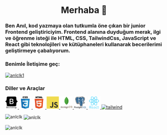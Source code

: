 <h1 align="center">Merhaba 👋</h1>
<h3 align="left">Ben Anıl, kod yazmaya olan tutkumla öne çıkan bir junior Frontend geliştiriciyim. Frontend alanına duyduğum merak, ilgi ve öğrenme isteği ile HTML, CSS, TailwindCss, JavaScript ve React gibi teknolojileri ve kütüphaneleri kullanarak becerilerimi geliştirmeye çabalıyorum.</h3>




<h3 align="left">Benimle İletişime geç:</h3>
<p align="left">
<a href="https://linkedin.com/in/anlclk1" target="blank"><img align="center" src="https://raw.githubusercontent.com/rahuldkjain/github-profile-readme-generator/master/src/images/icons/Social/linked-in-alt.svg" alt="anlclk1" height="30" width="40" /></a>
</p>

<h3 align="left">Diller ve Araçlar</h3>
<p align="left"> <a href="https://getbootstrap.com" target="_blank" rel="noreferrer"> <img src="https://raw.githubusercontent.com/devicons/devicon/master/icons/bootstrap/bootstrap-plain-wordmark.svg" alt="bootstrap" width="40" height="40"/> </a> <a href="https://www.w3schools.com/css/" target="_blank" rel="noreferrer"> <img src="https://raw.githubusercontent.com/devicons/devicon/master/icons/css3/css3-original-wordmark.svg" alt="css3" width="40" height="40"/> </a> <a href="https://www.w3.org/html/" target="_blank" rel="noreferrer"> <img src="https://raw.githubusercontent.com/devicons/devicon/master/icons/html5/html5-original-wordmark.svg" alt="html5" width="40" height="40"/> </a> <a href="https://developer.mozilla.org/en-US/docs/Web/JavaScript" target="_blank" rel="noreferrer"> <img src="https://raw.githubusercontent.com/devicons/devicon/master/icons/javascript/javascript-original.svg" alt="javascript" width="40" height="40"/> </a> <a href="https://www.mongodb.com/" target="_blank" rel="noreferrer"> <img src="https://raw.githubusercontent.com/devicons/devicon/master/icons/mongodb/mongodb-original-wordmark.svg" alt="mongodb" width="40" height="40"/> </a> <a href="https://www.postgresql.org" target="_blank" rel="noreferrer"> <img src="https://raw.githubusercontent.com/devicons/devicon/master/icons/postgresql/postgresql-original-wordmark.svg" alt="postgresql" width="40" height="40"/> </a> <a href="https://reactjs.org/" target="_blank" rel="noreferrer"> <img src="https://raw.githubusercontent.com/devicons/devicon/master/icons/react/react-original-wordmark.svg" alt="react" width="40" height="40"/> </a> <a href="https://tailwindcss.com/" target="_blank" rel="noreferrer"> <img src="https://www.vectorlogo.zone/logos/tailwindcss/tailwindcss-icon.svg" alt="tailwind" width="40" height="40"/> </a> </p>

<p><img align="left" src="https://github-readme-stats.vercel.app/api/top-langs?username=anlclk&show_icons=true&locale=en&layout=compact" alt="anlclk" /></p>

<p>&nbsp;<img align="center" src="https://github-readme-stats.vercel.app/api?username=anlclk&show_icons=true&locale=en" alt="anlclk" /></p>

<p><img align="center" src="https://github-readme-streak-stats.herokuapp.com/?user=anlclk&" alt="anlclk" /></p>
